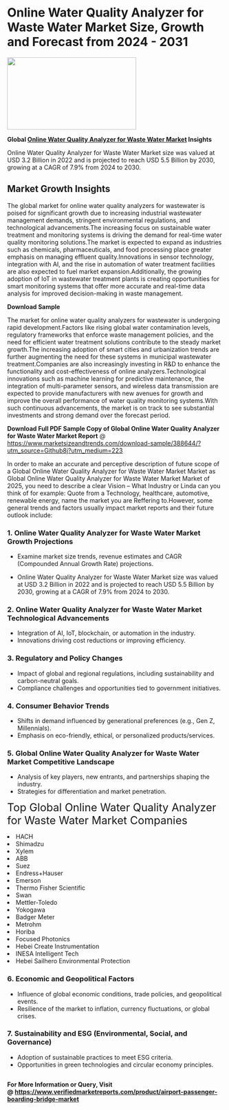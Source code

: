 <H1>Online Water Quality Analyzer for Waste Water Market Size, Growth and Forecast from 2024 - 2031</H1><img class="aligncenter size-medium wp-image-584254" src="https://thirdeyenews.in/wp-content/uploads/2024/09/Global-Market-Research-300x168.jpeg" alt="" width="300" height="168" /><p><strong>Global&nbsp;<a href="https://www.marketsizeandtrends.com/download-sample/388644/?utm_source=Github8j?utm_medium=223">Online Water Quality Analyzer for Waste Water Market</a> Insights</strong></p><p>Online Water Quality Analyzer for Waste Water Market size was valued at USD 3.2 Billion in 2022 and is projected to reach USD 5.5 Billion by 2030, growing at a CAGR of 7.9% from 2024 to 2030.</p><p><h2>Market Growth Insights</h2> <p>The global market for online water quality analyzers for wastewater is poised for significant growth due to increasing industrial wastewater management demands, stringent environmental regulations, and technological advancements.The increasing focus on sustainable water treatment and monitoring systems is driving the demand for real-time water quality monitoring solutions.The market is expected to expand as industries such as chemicals, pharmaceuticals, and food processing place greater emphasis on managing effluent quality.Innovations in sensor technology, integration with AI, and the rise in automation of water treatment facilities are also expected to fuel market expansion.Additionally, the growing adoption of IoT in wastewater treatment plants is creating opportunities for smart monitoring systems that offer more accurate and real-time data analysis for improved decision-making in waste management.</p> <p><strong>Download Sample</strong></p> <p>The market for online water quality analyzers for wastewater is undergoing rapid development.Factors like rising global water contamination levels, regulatory frameworks that enforce waste management policies, and the need for efficient water treatment solutions contribute to the steady market growth.The increasing adoption of smart cities and urbanization trends are further augmenting the need for these systems in municipal wastewater treatment.Companies are also increasingly investing in R&D to enhance the functionality and cost-effectiveness of online analyzers.Technological innovations such as machine learning for predictive maintenance, the integration of multi-parameter sensors, and wireless data transmission are expected to provide manufacturers with new avenues for growth and improve the overall performance of water quality monitoring systems.With such continuous advancements, the market is on track to see substantial investments and strong demand over the forecast period.</p> <p><span class=""><strong>Download Full PDF Sample Copy of Global Online Water Quality Analyzer for Waste Water Market Report</strong> @ <a href="https://www.marketsizeandtrends.com/download-sample/388644/?utm_source=Github8j?utm_medium=223" target="_blank">https://www.marketsizeandtrends.com/download-sample/388644/?utm_source=Github8j?utm_medium=223</a></span></p><p>In order to make an accurate and perceptive description of future scope of a Global&nbsp;Online Water Quality Analyzer for Waste Water Market Market as Global&nbsp;Online Water Quality Analyzer for Waste Water Market Market of 2025, you need to describe a clear Vision &ndash; What Industry or Linda can you think of for example: Quote from a Technology, healthcare, automotive, renewable energy, name the market you are Reffering to.However, some general trends and factors usually impact market reports and their future outlook include:</p><h3>1.&nbsp;<strong>Online Water Quality Analyzer for Waste Water Market Growth Projections</strong></h3><ul><li>Examine market size trends, revenue estimates and CAGR (Compounded Annual Growth Rate) projections.</li><li><p>Online Water Quality Analyzer for Waste Water Market size was valued at USD 3.2 Billion in 2022 and is projected to reach USD 5.5 Billion by 2030, growing at a CAGR of 7.9% from 2024 to 2030.</p></li></ul><h3>2.&nbsp;<strong>Online Water Quality Analyzer for Waste Water Market Technological Advancements</strong></h3><ul><li>Integration of AI, IoT, blockchain, or automation in the industry.</li><li>Innovations driving cost reductions or improving efficiency.</li></ul><h3>3.&nbsp;<strong>Regulatory and Policy Changes</strong></h3><ul><li>Impact of global and regional regulations, including sustainability and carbon-neutral goals.</li><li>Compliance challenges and opportunities tied to government initiatives.</li></ul><h3>4.&nbsp;<strong>Consumer Behavior Trends</strong></h3><ul><li>Shifts in demand influenced by generational preferences (e.g., Gen Z, Millennials).</li><li>Emphasis on eco-friendly, ethical, or personalized products/services.</li></ul><h3>5.&nbsp;<strong>Global Online Water Quality Analyzer for Waste Water Market Competitive Landscape</strong></h3><ul><li>Analysis of key players, new entrants, and partnerships shaping the industry.</li><li>Strategies for differentiation and market penetration.</li></ul><p data-pm-slice="1 1 []"><span style="color: inherit; font-family: inherit; font-size: 25px;">Top Global Online Water Quality Analyzer for Waste Water Market Companies</span></p><div class="" data-test-id=""><p><li>HACH</li><li> Shimadzu</li><li> Xylem</li><li> ABB</li><li> Suez</li><li> Endress+Hauser</li><li> Emerson</li><li> Thermo Fisher Scientific</li><li> Swan</li><li> Mettler-Toledo</li><li> Yokogawa</li><li> Badger Meter</li><li> Metrohm</li><li> Horiba</li><li> Focused Photonics</li><li> Hebei Create Instrumentation</li><li> INESA Intelligent Tech</li><li> Hebei Sailhero Environmental Protection</li></p></div><h3>6.&nbsp;<strong>Economic and Geopolitical Factors</strong></h3><ul><li>Influence of global economic conditions, trade policies, and geopolitical events.</li><li>Resilience of the market to inflation, currency fluctuations, or global crises.</li></ul><h3>7.&nbsp;<strong>Sustainability and ESG (Environmental, Social, and Governance)</strong></h3><ul><li>Adoption of sustainable practices to meet ESG criteria.</li><li>Opportunities in green technologies and circular economy principles.</li></ul><h2><strong style="font-size: 14px;">For More Information or Query, Visit @&nbsp;</strong><a style="background-color: #ffffff; font-size: 14px;" href="https://www.marketsizeandtrends.com/report/online-water-quality-analyzer-for-waste-water-market/" target="_blank">https://www.verifiedmarketreports.com/product/airport-passenger-boarding-bridge-market</a></h2>